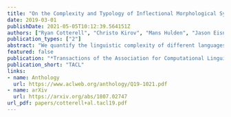```yaml
---
title: "On the Complexity and Typology of Inflectional Morphological Systems"
date: 2019-03-01
publishDate: 2021-05-05T10:12:39.564151Z
authors: ["Ryan Cotterell", "Christo Kirov", "Mans Hulden", "Jason Eisner"]
publication_types: ["2"]
abstract: "We quantify the linguistic complexity of different languages' morphological systems. We verify that there is a statistically significant empirical trade-off between paradigm size and irregularity: A language's inflectional paradigms may be either large in size or highly irregular, but never both. We define a new measure of paradigm irregularity based on the conditional entropy of the surface realization of a paradigm---how hard it is to jointly predict all the word forms in a paradigm from the lemma. We estimate irregularity by training a predictive model. Our measurements are taken on large morphological paradigms from 36 typologically diverse languages."
featured: false
publication: "*Transactions of the Association for Computational Linguistics*"
publication_short: "TACL"
links:
- name: Anthology
  url: https://www.aclweb.org/anthology/Q19-1021.pdf
- name: arXiv
  url: https://arxiv.org/abs/1807.02747
url_pdf: papers/cotterell+al.tacl19.pdf
---
```


